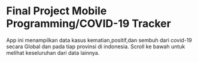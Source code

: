 # Final Project Mobile Programming/COVID-19 Tracker
App ini menampilkan data kasus kematian,positif,dan sembuh dari covid-19 secara Global dan pada tiap provinsi di indonesia. Scroll ke bawah untuk melihat keseluruhan dari data lainnya.
